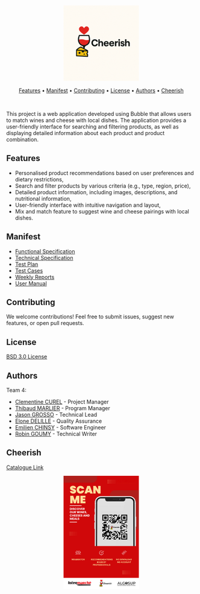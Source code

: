 <p align="center">
    <img src="./documents/functional/images/logo/CheerishLogo.png" alt="Cheerish Logo" width="200">
</p>

<p align="center">
  <a href="#features">Features</a> • 
  <a href="#manifest">Manifest</a> • 
  <a href="#contributing">Contributing</a> • 
  <a href="#license">License</a> • 
  <a href="#authors">Authors</a> • 
  <a href="#contributing">Cheerish</a>
</p>

<br>

This project is a web application developed using Bubble that allows users to match wines and cheese with local dishes. The application provides a user-friendly interface for searching and filtering products, as well as displaying detailed information about each product and product combination.

## Features

- Personalised product recommendations based on user preferences and dietary restrictions,
- Search and filter products by various criteria (e.g., type, region, price),
- Detailed product information, including images, descriptions, and nutritional information,
- User-friendly interface with intuitive navigation and layout,
- Mix and match feature to suggest wine and cheese pairings with local dishes.

## Manifest

- [Functional Specification](./documents/functional/FunctionalSpecifications.md)
- [Technical Specification](./documents/technical/TechnicalSpecifications.md)
- [Test Plan](./documents/QA/TestPLan.md)
- [Test Cases](./documents/QA/TestCases.md)
- [Weekly Reports](./documents/management/weeklyReports)
- [User Manual](./documents/user-manual/)

## Contributing

We welcome contributions! Feel free to submit issues, suggest new features, or open pull requests.

## License

[BSD 3.0 License](/LICENSE.md)

## Authors

Team 4:

- [Clementine CUREL](https://www.linkedin.com/in/clementinecurel/) - Project Manager
- [Thibaud MARLIER](https://www.linkedin.com/in/thibaudmarlier/) - Program Manager
- [Jason GROSSO](https://www.linkedin.com/in/jason-grosso-847b39251/) - Technical Lead
- [Elone DELILLE](https://www.linkedin.com/in/elonedelille/) - Quality Assurance
- [Emilien CHINSY](https://www.linkedin.com/in/emilien-chinsy-5a794632b/) - Software Engineer
- [Robin GOUMY](https://www.linkedin.com/in/robin-goumy-66452832a/) - Technical Writer

## Cheerish

[Catalogue Link](https://cheerish-93469.bubbleapps.io/version-test/index?debug_mode=false)

<p align="center">
    <img src="./documents/functional/images/logo/sign.png" alt="CheerishQRCode" width="200">
</p>
